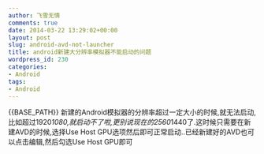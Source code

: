 ```yaml
---
author: 飞雪无情
comments: true
date: 2014-03-22 13:29:02+00:00
layout: post
slug: android-avd-not-launcher
title: android新建大分辨率模拟器不能启动的问题
wordpress_id: 230
categories:
- Android
tags:
- Android
---
```

{{BASE_PATH}}
新建的Android模拟器的分辨率超过一定大小的时候,就无法启动,比如超过1920*1080,就启动不了啦,更别说现在的2560*1440了.这时候只需要在新建AVD的时候,选择Use Host GPU选项然后即可正常启动..已经新建好的AVD也可以点击编辑,然后勾选Use Host GPU即可
